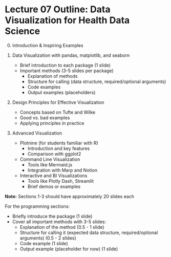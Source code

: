 # Lecture 07 Outline: Data Visualization for Health Data Science

0. Introduction & Inspiring Examples

1. Data Visualization with pandas, matplotlib, and seaborn
   - Brief introduction to each package (1 slide)
   - Important methods (3-5 slides per package)
     - Explanation of methods
     - Structure for calling (data structure, required/optional arguments)
     - Code examples
     - Output examples (placeholders)

2. Design Principles for Effective Visualization
   - Concepts based on Tufte and Wilke
   - Good vs. bad examples
   - Applying principles in practice

3. Advanced Visualization
   - Plotnine (for students familiar with R)
     - Introduction and key features
     - Comparison with ggplot2
   - Command Line Visualization
     - Tools like Mermaid.js
     - Integration with Marp and Notion
   - Interactive and BI Visualizations
     - Tools like Plotly Dash, Streamlit
     - Brief demos or examples

**Note:** Sections 1-3 should have approximately 20 slides each

For the programming sections:
- Briefly introduce the package (1 slide)
- Cover all important methods with 3-5 slides:
  - Explanation of the method (0.5 - 1 slide)
  - Structure for calling it (expected data structure, required/optional arguments) (0.5 - 2 slides)
  - Code example (1 slide)
  - Output example (placeholder for now) (1 slide)
